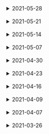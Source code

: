 <details>
<summary>2021-05-28</summary>
<div markdown="2021-05-28">

# 2021-05-28
  ###### [ 탭 네비게이션 ](/NaviApp/app(past)/App_tab.js)

  ###### [ 스택 네비게이션 ](/NaviApp/app(past)/App_stack.js)

  ###### [ 드로어 네비게이션 ](/NaviApp/app(past)/App_drawer.js)
----------------------------
</div>
</details>
<br>

<details>
<summary>2021-05-21</summary>
<div markdown="2021-05-21">

# 2021-05-21
 #### 프로필 카드 컴포넌트 제작2
 - [프로필 내용에 스타일 적용하기](/RN2021/app(past)/ch4/App4-15.js)
    + flex속성을 제외하고는 View에서 사용되는 대부분의 스타일을 Text에서도 사용할 수 있다.
    + 반대로 Text에서 사용하는 스타일을 View에서는 사용할 수는 없다.
 - [font family 지정하기](/RN2021/app(past)/ch4/App4-16(monospaced_font예제).js)
    + css와는 다르게 fontFamily 속성에 여러 개의 폰트를 지정할 수 없다.
    + iOS에서는 monospace	옵션을 사용할 수 없으며, 사용할 경우 오류가 발생한다. “Unrecognized	font family	‘monospace’”
    + 안드로이드에서는 지원하지 않는 폰트가 지정되면 기본 폰트를 사용한다.
    + 기본 폰트 외에 다른 폰트를 사용하려면 Platform 컴포넌트를 이용한다.
 - [기타 폰트 속성](/RN2021/app(past)/ch4/App4-17.js)
    + [ fontSize ] 텍스트의 크기를 조정하며, 기본 크기는 14px이다.
    + [ fontStyle ] normal과 italic 두개의 옵션만 사용이 가능하다.
    + [ fontWeight ] 기본값은 normal또는 400이다.
    + 'normal', 'bold', '100',	'200', '300', '400', '500', '600', '700', '800', '900’
 - [텍스트 장식하기1](/RN2021/app(past)/ch4/App4-18.js)
 - [텍스트 장식하기2](/RN2021/app(past)/ch4/App4-19(text_style예제).js)
    ###### 플랫폼별 지원 스타일
    + iOS와 Andidor: lineHeight, textAlign, textDecorationLine, textShadowColor, textShadowOffset, textShadowRadius
    + Adidrno: textAlignVertical
    + iOS: letterSpacing, textDecorationColor, textDecorationStyle, writingDirection
 - [프로필 카드 만들기 4장 최종](/RN2021/app(past)/ch4/App4-20.js)

 #### [네비게이션(React Navigation 사이트)](https://reactnavigation.org/)
  + 앱의 가장 핵심기능 중 하나이다.
  + 앱을 개발하기 전에 네비게이션과 라우팅 계획을 반드시 수립해야 한다.
  + 대표적으로 네비게이션으로틑 탭 네비게이션, 스택 네비게이션, 드로어 네비게이션이 있다.

  ###### [ 탭 네비게이션 ]
  + 화면의 위나 아래에 탭이 있고, 탭을 터치하면 연결된 페이지로 라우팅 되는 형태이다.
  + 인스타그램, 페이스북, 트위터 등에서 이 방식을 사용하고 있다.

  ###### [ 스택 네비게이션 ]
  + 기존의 화면위에 다른 화면이 스택 구조로 쌓이는 방법으로, 화면 이동 후에는 스택에 있는 이전 화면으로 되돌아가거나 계속해서 다음 화면으로 이동할 수 있다.
  + 실제 구현은 배열로 한다. 배열에 새 컴포넌트를 축라하면 새 화면이 나타나고, 이전으로 돌아가려면 마지막 화면을 스택에서 꺼내면 된다.
  + 네비게이션 라이브러리는 이렇게 스택에 추가하고, 삭제하는 과정을 대신 처리해 준다.

  ###### [ 드로어 네비게이션 ]
  + 화면의 위쪽 혹은 오른쪽에서 나오는 전형적인 사이드 메뉴이다. 메뉴 항목을 선택하면, 드로어가 닫히고 메뉴 화면으로 이동한다.
    + 리액트 네이티브에서는 네비게이션 라이브러리를 지원하지 않는다.
    + 따라서 서드 파티의 네비게이션 라이브러리를 사용해야 한다.
    + React Navigation은 자바스크립트로 구현 되어있으며, React Natived의 개발진이 추천하는 라이브러리이다.
    + 네이티브 방식으로 네비게이션을 구현에 관해 알고싶다면, Wix의 개발자들이 개발하고 관리하는 오픈소스 라이브러리인 React Native Navigation을 참고한다.
----------------------------
</div>
</details>
<br>

<details>
<summary>2021-05-14</summary>
<div markdown="2021-05-14">

# 2021-05-14(prettier 확장프로그램 추가, 공백 2자로 수정)
 #### 프로필 카드 컴포넌트 제작
 - [다양한 border radius 조합 지정하기 (4-9)](/RN2021/app(past)/ch4/App4-9.js)
   + ##### Text컴포넌트의 bounding box가 원과 겹치는 문제의 해결
   + margin 속성을 이용하여 문제 해결이 가능하나 글씨가 가로폭으로 꽉 차는 경우는 적합하지 않다.
   + centeredText 스타일에 backgroundColor를 transparent로 지정해도 이문제의 해결이 가능하다.
 - [프로필 카드 컴포넌트에 테두리 추가하기 (4-10)](/RN2021/app(past)/ch4/App4-10.js)
   + 예제 4-7에서 만든 직사각형을 수정
   + 이미지 사용을 위해 image컴포넌트를 import한다.
 - 컴포넌트의 위치를 margin과 padding으로 지정하기
   1. [margin 속성 이용하기 (4-11)](/RN2021/app(past)/ch4/App4-11(margin예제).js)
      + margin 속성에는 margin, marginTop, marginRight, marginBotton, marginLeft 속성이 있다.
      + 현재는 IOS와 Andorid 스타일에 차이가 없지만 구버전에는 차이가 있다.
   2. [padding 속성 이용하기 (4-12)](/RN2021/app(past)/ch4/App4-12(padding예제).js)
      + padding 속성에는 padding, paddingTop, paddingRight, paddingBotton, paddingLeft 속성이 있다.
      + 컴포넌트와 부모 컴포넌트 사이의 공간을 지정하는 margin과 달리, padding은 컴포넌트의 테두리로부터 자식 엘리먼트에 적용된다.
   3. [position 속성 이용하기 (4-13)](/RN2021/app(past)/ch4/App4-13(position예제).js)
      + 구현은 css와 유사하지만, css만큼 다양한 옵션을 지원하지 않는다.
      + 기본적으로 리액트 네이티브에서 모든 요소는 다른 요소들에 상대적으로 배치된다.
      + position이 absolute로 지정되면, 해당 요소의 위치는 부모요소의 위치를 기준으로 배치된다.
      + position 속성에는 relative(상대값:기본값)과 absolute(절대값)가 있다.
      + css의 static, fixed는 지원하지 않는다.

 - 프로필 카드의 위치 지정하기
   + [예제 4-14는 4-10의 코드를 수정해서 원과 사용자 이미지에 여백을 주고 모든 요소를 중앙으로 정렬했다.](/RN2021/app(past)/ch4/App4-14.js)
      아래의 코드로 수정
      ```
      cardContainer: {
        alignItems: 'center',
        borderColor: 'black',
        borderWidth: 3,
        borderStyle: 'solid',
        borderRadius: 20,
        backgroundColor: profileCardColor,
        width: 300,
        height: 400
      },
      cardImageContainer: {
        alignItems: 'center',
        backgroundColor: 'white',
        borderWidth: 3,
        borderColor: 'black',
        width: 120,
        height: 120,
        borderRadius: 60,
        marginTop: 30,
        paddingTop: 15
      }
      ```
----------------------------
</div>
</details>
<br>


<details>
<summary>2021-05-07</summary>
<div markdown="2021-05-07">

# 2021-05-07
 ##### [참고한 사이트](https://developer.mozilla.org/ko/docs/Web/JavaScript/Reference/Operators/Destructuring_assignment)
 ## 구조 분해 할당
  - 구조 분해 할당 구문은 배열이나 객체의 속성을 해체하여 그 값을 개별 변수에 담을 수 있게 하는 자바스크립트 표현식
  - 객체 및 배열 리터럴 표현식을 사용하면 즉석에서 쉽게 데이터 뭉치를 만들 수 있다.
  ```
  var x = [1, 2, 3, 4, 5];
  ```
  - 구조 분해 할당의 구문은 위와 비슷하지만, 대신 할당문의 좌변에서 사용하여, 원래 변수에서 어떤 값을 분해해 할당할지 정의한다.
  ```
  var x = [1, 2, 3, 4, 5];
  var [y, z] = x;
  console.log(y); // 1
  console.log(z); // 2
  ```
  - 구조 분해 할당은 Perl이나 Python 등 다른 언어가 가지고 있는 기능이다.

### 배열 구조 분해
   #### 기본 변수 할당
   ```
   var foo = ["one", "two", "three"];
   
   var [one, two, three] = foo;
   console.log(one); // "one"
   console.log(two); // "two"
   console.log(three); // "three"
   ```

   #### 선언에서 분리한 할당
   - 변수의 선언이 분리되어도 구조 분해를 통해 값을 할당할 수 있다.
   ```
   var a, b;
   [a, b] = [1, 2];
   console.log(a); // 1
   console.log(b); // 2
   ```

   #### 기본값
   - 변수에 기본값을 할당하면, 분해한 값이 undefined일 때 그 값을 대신 사용한다.
   ```
   var a, b;
   
   [a=5, b=7] = [1];
   console.log(a); // 1
   console.log(b); // 7
   ```

   #### 변수 값 교환하기
   - 하나의 구조 분해 표현식만으로 두 변수의 값을 교환할 수 있다.
   - 구조 분해 할당 없이 두 값을 교환하려면 임시 변수가 필요합니다. (일부 로우 레벨 언어에서는 [XOR 교체 트릭](https://en.wikipedia.org/wiki/XOR_swap_algorithm)을 사용할 수 있다)
   ```
   var a = 1;
   var b = 3;
   
   [a, b] = [b, a];
   console.log(a); // 3
   console.log(b); // 1
   ```

   #### 함수가 반환한 배열 분석
   - 함수는 이전부터 배열을 반환할 수 있었습니다. 구조 분해를 사용하면 반환된 배열에 대한 작업을 더 간결하게 수행할 수 있다.
   - 아래 예제에서 f()는 출력으로 배열 [1, 2]을 반환하는데, 하나의 구조 분해만으로 값을 분석할 수 있다.
   ```
   function f() {
      return [1, 2];
   }
      
   var a, b;
   [a, b] = f();
   console.log(a); // 1
   console.log(b); // 2
   ```

   #### 일부 반환 값 무시하기
   - 다음과 같이 필요하지 않은 반환 값을 무시할 수 있다.
   ```
   function f() {
      return [1, 2, 3];
   }
   
   var [a, , b] = f();
   console.log(a); // 1
   console.log(b); // 3
   ```
   - 반환 값을 모두 무시할 수도 있다.
   ```
   [,,] = f();
   ```

   #### 변수에 배열의 나머지를 할당하기
   - 배열을 구조 분해할 경우, 나머지 구문을 이용해 분해하고 남은 부분을 하나의 변수에 할당할 수 있다.
   ```
   var [a, ...b] = [1, 2, 3];
   console.log(a); // 1
   console.log(b); // [2, 3]
   ```
   - [spread 연산자](/RN2021/app(past)/ch4/styles4-5.js) --> ...baseContainerStyles의 '...'
<br>

### 객체 구조 분해
   #### 새로운 변수 이름으로 할당하기
   - 객체로부터 속성을 해체하여 객체의 원래 속성명과는 다른 이름의 변수에 할당할 수 있다.
   ```
   var o = {p: 42, q: true};
   console.log(o.p)
   var {p: foo, q: bar} = o;
   
   console.log(foo); // 42
   console.log(bar); // true
   ```
   - 아래와 같은 방식은 리액트에서 자주 사용하는 방식이다.
   ```
   var o = {p: 42, q: true};
   var {p, q} = o;
   
   console.log(p)); // 42
   console.log(q); // true
   ```
----------------------------
## View 컴포넌트에 스타일 적용하기
 - View 컴포넌트는 UI의 주요 조립 블록, 스타일의 올바른 사용을 위한 중요 컴포넌트 중 하나
 - View 컴포넌트는 다른 요소를 감싸고 UI코드 블록을 만들수 있어 HTML의 DIV태그와 유사
   1. borderWidth를 이용해 profile 컨테이너에 태두리 만들기
   2. borderRadius를 이용해 테두리의 모서리 둥글게 하기
   3. 컴포넌트 폭의 반 크기인 borderRadius 값을 이용해 원처럼 보이는 테두리 만들기
   4. margin과 padding 속성으로 위치 지정하기

### 배경색 설정하기
 + backgroundColor 속성은 요소의 배경색을 설정하며 이 속성은 아래 표중 하나의 문자열을 사용한다.
 + rgb는 빨간색, 녹색, 파란색을 의미하며 0-255(00-ff, 16진수)까지의 숫자를 이용해서 색상을 지정한다.
 + alpha는 투명도와 유사(0은 투명, 1은 선명 0~1)
 + hls의 색상(hue)는 360도로 구성된 색상환의 1도를 의미한다. 0=red, 120=green, 240=blue 이다.
 + hsl의 채도(saturation)는 색상의 강도이며 회색인 0% 부터 선명한 색상 100%까지 사용가능하다.
 + hls의 명도(lightness, value, brightness)는 명도이며 검은색에 가까운 어두운색인 0% 부터 흰색에 가까운 밝은 색인 100%까지 사용가능하다.

|지원되는 색 형식|예|
|:--------:|:--------:|
|#rgb|#06f|
|#rgba|#06fc|
|#rrggbb|#0066ff|
|#rrggbbaa|#ff00ff00|
|rgb(숫자, 숫자, 숫자)|rgb(0, 127, 255)|
|rgb(숫자, 숫자, 숫자), 알파 값|rgb(0, 127, 255, .5)|
|hsl(색상, 채도, 명도)|hsl(216, 100%, 50%)|
|hsla(색상, 채도, 명도, 알파 값)|hsla(216, 100%, 50%, .5)|
|투명배경|transparent|
|CSS3 지정 색 이름(black, red 등)|dodgerblue|


+ [profile card 컴포넌트를 위한 초기 형태 (4-7)](/RN2021/app(past)/ch4/App4-7.js)
   + profile card 컴포넌트를 위해 초기상태를 지정하였을 뿐 특별하게 해준것은 없다.
----------------------------
</div>
</details>
<br>


<details>
<summary>2021-04-30</summary>
<div markdown="2021-04-30">

# 2021-04-30
 > 마크다운 작성 시작(이전 날짜 추가 완료 - 2021-05-7)
----------------------------
 ## 리액트 네이티브 스타일 적용하고 관리하기
 - 리액트 네이티브는 내장 컴포넌트를 제공, 이들 컴포넌트에는 특정한 스타일을 지원
 - 스타일을 적용하는 방법은 다음과 같다.
    1. [인라인 스타일 (4-1)](/RN2021/app(past)/ch4/App4-1.js)
    2. [스타일시트에 정의된 스타일 참조 (4-2)](/RN2021/app(past)/ch4/App4-2.js)
    3. [스타일 파일을 분리 (4-3)](/RN2021/app(past)/ch4/App4-3.js)
 - 스타일시트에서는 스타일객체를 생성해서 각 스타일을 개별적으로 참조한다.
 - render 메서드에서 스타일을 분리하는 것이 가독성이 좋으며, 재활용에도 용의하다.
 - 중복된 프로퍼티가 있을 때는 마지막으로 전달된 스타일이 이전 스타일을 재정의 한다.

 + [외부 스타일시트 가져오기(4-4)](/RN2021/app(past)/ch4/App4-4.js)
    + 내부 컴포넌트인 StyleSheet 컴포넌트를 import한다.
    + 각각의 style은 상수로 저장한다.
    + 상수 하나하나를 css의 class로 생각하면 된다.
    + 일반 컴포넌트와 마찬가지로 외부에서 사용할 수 있도록 export해 준다.
    + [stylesheet name].js로 저장한다.

 + [컴포넌트 파일에서 사용하게 외부로 분리한 스타일(4-5)](/RN2021/app(past)/ch4/styles4-5.js)
    + 위의 분리된 [stylesheet name].js를 사용할 수 있도록 import한다.
    + 사용할 때는 다음과 같이 사용한다.
    ```
    <View style={styles.container}>
    <TouchableHighlight style={buttons.primary} />
    ```

 + [밝은색과 어두운색 테마를 바꾸는 토클버튼 앱(4-6)](/RN2021/app(past)/ch4/App4-6.js)
    + 다음 그림과 같이 화면 중앙에 버튼이 위치한다.
    + 처음 배경색은 white이며, 버튼의 이름도 white이다.
    + 버튼을 클릭(터치)하면, 배경색이 black으로 변하면서 버튼의 이름도 black로 바뀐다.
    + 버튼을 누를 때 마다 위의 동작을 반복한다.
----------------------------
</div>
</details>
<br>


<details>
<summary>2021-04-23</summary>
<div markdown="2021-04-23">

# 2021-04-23
 > [중간고사](/RN2021/app(middle_test))
----------------------------
</div>
</details>
<br>


<details>
<summary>2021-04-16</summary>
<div markdown="2021-04-16">

# 2021-04-16
 > TODO 앱 개발

 #### [Todo 컴포넌트 만들기](/RN2021/app(past)/ch3/Todo3-14.js)

 #### [TodoList 컴포넌트 만들기](/RN2021/app(past)/ch3/TodoList3-15.js)

 #### [TodoList 컴포넌트 가져오기](/RN2021/app(past)/ch3/App3-16.js)

 #### [toggleComplete와 deleteTodo 메소드 추가하기](/RN2021/app(past)/ch3/App3-17.js)

 #### [TodoButton.js 파일 작성하기](/RN2021/app(past)/ch3/TodoButton3-18.js)

 #### [toggleComplete와 deleteTodo를 TodoList에 props로 전달하기](/RN2021/app(past)/ch3/App3-19.js)

 #### [toggleComplete와 deleteTodo를 Todo에 props로 전달하기](/RN2021/app(past)/ch3/TodoList3-20.js)

 #### [Todo.js를 갱신해 TodoButton과 기능을 적용하기](/RN2021/app(past)/ch3/Todo3-21.js)

 #### [setType 메소드 추가하기](/RN2021/app(past)/ch3/App3-22.js)

 #### [TabBar 컴포넌트 만들기](/RN2021/app(past)/ch3/TabBar3-23.js)

 #### [TabBarItem 컴포넌트 만들기](/RN2021/app(past)/ch3/TabBarItem3-24.js)

 #### [TabBar 컴포넌트 구현하기](/RN2021/app(past)/ch3/App3-25.js)

 #### [TodoList 컴포넌트 갱신하기](/RN2021/app(past)/ch3/TodoList3-26.js)
----------------------------
</div>
</details>
<br>


<details>
<summary>2021-04-09</summary>
<div markdown="2021-04-09">

# 2021-04-09
 > TODO 앱 개발

 #### [App.js 코드 작성](/RN2021/app(past)/ch3/App3-3.js)

 #### [초기 state의 설정](/RN2021/app(past)/ch3/App-4.js)

 #### [Heading 컴포넌트 만들기](/RN2021/app(past)/ch3/App3-5.js)

 #### [Heading컴포넌트를 App으로 가져와 사용하기](/RN2021/app(past)/ch3/App3-6.js)

 #### [TextInput 컴포넌트 만들기(Input.js)](/RN2021/app(past)/ch3/App3-7.js)

 #### [inputChange 메서드 작성하기](/RN2021/app(past)/ch3/App3-8.js)

 #### [inputChange와 inputValue를 TextInput에 추가하기](/RN2021/app(past)/ch3/App-9.js)

 #### [submitTodo 메서드 추가하기](/RN2021/app(past)/ch3/App3-10.js)

 #### [todoIndex 변수 생성하기](/RN2021/app(past)/ch3/App3-11.js)

 #### [Button 컴포넌트 만들기](/RN2021/app(past)/ch3/Button3-12.js)

 #### [Button 컴포넌트 가져오기](/RN2021/app(past)/ch3/App3-13.js)
----------------------------
</div>
</details>
<br>


<details>
<summary>2021-04-07</summary>
<div markdown="2021-04-07">

# 2021-04-07
 > react-native2

 #### 리액트 컴포넌트 스펙
 + 컴포넌트를 만들 때 몇가지 스펙과 생명주기를 연결해서,	컴포넌트가 수행하는 동작을 제어할 수 있다.
 + 컴포넌트의 스펙은 기본적으로 컴포넌트의 생명주기 동안 일어나는 여러 상황에 대해 컴포넌트가 대응하는 방식을 제공한다.
 + 컴포넌트 스펙에는 다음과 같은 것이 있다.
  + render 메서드
  + constructor 메서드
  + statics 객체(클래스에서 사용할 수 있는 메서드를 정의할 때 사용)

 #### render메서드로 UI 만들기
 ###### render메서드?
  + 컴포넌트가 생성될 때 필수적으로 필요한 유일한 메서드이다.
  + 하나의 자식 요소나 null 혹은 false만을 반환한다.
  + 자식요소는 View나 Text처럼 이미 선언된 컴포넌트이거나, 개발자가 만들어 파일로부터 가져온 사용자 정의 컴포넌트 이다.
  + 괄호가 있거나 없는 채로 render메서드를 사용할 수 있다. 단, 괄호가 없을 때는 return과 같은 중에 줄 바꿈 없이 작성한다.
  + 다른 곳에서 정의한 컴포넌트를 반환할 수도 있다.
  + 조건문을 확인하고, 로직을 수행하고, 값에 따라 다른 컴포넌트를 반환할 수 있다.

 #### 속성 초기화와 생성자 사용하기
 + state는 생성자에서 만들 거나, 속성초기화를 사용해서 만들 수도 있다.
 + 속성초기화는 자바스크립트 ES7스팩이지만 리액트 네이티브에서 바로 사용 가능하다.
 ```
 class MyComponent extends React.Component {
   state = {
     someNumber: 1,
     someBoolean: false
   }
 }
 ```
 + 생성자에서 다른 속성들도 this.[property]의 형식으로 설정할 수 있다.
 ```
 constructor(){
   super()
   this.state = {
     someOtherNumber: 19,
     someOtherBoolean: true
   }
   this.name = 'Hello World'
   this.type = 'class'
   this.loaded = false
 }
 ```
 + 리액트 클래스는 다른 클래스를 확장해서 만들기 때문에 생성자를 이용할 때에는 반드시 super 키워드를 this키워드 전에 사용해야만 한다.
 + 생성자 안에 있는 특정 속성에 접근해야 한다면 생성자와 super호출 시에 인수(파라미터)로 전달해야 한다.
 + props를 이용해서 state를 지정하는 것은 좋은 방법이 아니다.

 #### 리액트 생명주기 메서드
 + 다양한 메서드들이 컴포넌트 생명주기 동안 특정 시점에 실행되는데 이를 생명주기 메서드라고 한다.
 + 예를 들어, 컴포넌트가 가져온 데이터를 이용해서 렌더링할 준비가 되었는지 확인하고 싶을 때는
   componentDidMount를 통해서 컴포넌트가 마운트 되었을 때 한번만 API를 호출하도록 작성할 수 있다.
 + 생명주기는 생성(Mount), 갱신, 파기(Unmount)의 세가지로 나뉜다.

 ###### static getDerivedStateFronProps 메서드
 + static클래스 메서드로 컴포넌트가 생성될 때와 컴포넌트가 새 props를 전달받을 때 모두 호출된다.
 + 새로운 props와 가장 최근의 state를 인수로 전달 받아서 하나의 객체를 반환한다.
 + 객체의 데이터는 컴포넌트의 state로 갱신된다.
 ```
 static getDerivedStateFromProps(nextProps, nextState) {
   if (nextProps.user.authenticated) {
     return {
       userLoggedIn: true
     }
   }
   return null
 }
 ```

 ###### componentDidMount 메서드
 + 프컴포넌트가 로딩되고 나서 바로 한 번만 호출된다.
 + Ajax 호출로 가져온 데이터를 처리하거나(Asynchromous JavaScript	and	XML),	
 + 지정된 실행 후에 실행되는 setTimeout을 처리하거나,
 + 다른 자바스크립트 프레임워크들과 통합하기에 적절한 위치이다.
 ```
 componentDidMount() {
   #simulate ajax call
   setTimeout(() => {
     this.setState({
       loading: false,
       data: {
         name: 'Nader Dabit',
         age: 35
       }
     })
   }, 2000)
 }
 ```

 ###### shouldComponentUpdate 메서드
 + Boolean을 반환하며, 컴포넌트의 랜더링 할 것인지를 결정할 수 있다.
 ```
 shouldComponentUpdate(nextProps, nextState) {
   if(nextProps.name !== this.props.name) {
     return true
   }
   return false
 }
 ```

 ###### componentWillUpdate 메서드
 + 컴포넌트가 갱신되면서 재 랜더링된 후에 바로 호출된다.
 + 이전 state와 props를 인수로 갖는다.
 ```
 componentWillUpdate(prevProps, prevState) {
   if(prevState.showToggled === this.state.showToggled) {
     this.setState({
       showToggled: !showToggled
     })
   }
 }
 ```

 ###### componentWillUnmount 메서드
 + 앱에서 컴포넌트가 파기되기 전에 호출된다.
 + 설정된 값을 정리하고, 리스너를 삭제하고, 타이머를 제거하도록 지정할 수 있다.
 ```
 componentWillUnmount() {
   clearTimeout(this._timeout);
 }
 ```
----------------------------
</div>
</details>
<br>


<details>
<summary>2021-03-26</summary>
<div markdown="2021-03-26">

# 2021-03-26
 > react-native

 ####  state를 사용해 컴포넌트 데이터 다루기
 + 데이터를 만들고 다루는 방식 중 하나로 state가 있다.
 + state는 컴포넌트가 생성될 때 선언된다.
 + state는 단순한 구조의 자바스크립트 객체일 뿐이다.
 + setState함수 호출을 통해 컴포넌트 내에서 갱신할 수 있다.
 + 데이터를 다루는 또 다른 방식으로는 props가 있다.
 + 컴포넌트가 생성될 때 매개 변수로 props가 전달된다.
 + state와는 다르게 props는 컴포넌트 내에서 갱신되지 않는다.

 #### 컴포넌트의 상태 제대로 조작하기
 + state는 컴포넌트가 다루는 값들의 집합체이다.
 + 컴포넌트가 setState 함수를 이용해서 state를 변경하게 되면, 리액트는 컴포넌트를 다시 랜더링하게 된다.
 + 만일 자식 컴포넌트가 부모 컴포넌트의 state를 props로 받아서 사용하게 되면, 부모 컴포넌트의 state가 변경될 때 자식 컴포넌트 역시 모두 다시 렌더링된다.
 + 컴포넌트의 state는 컴포넌트로 하여금 동적이면서, 인터렉티브하게 해준다.
 + state는 변경 가능하고, props는 변경 불가능 하다.

 - 초기 state 지정하기
 + 컴포넌트가 생성될 때 생성자 혹은 속성 초기화를 이용해서 초기화한다.
 + 초기화된 state는 컴포넌트 내에서 this.state.를 통해서 사용할 수 있다.
 * React를 학습하면서 stateful component를 class형 compment라고 했으나, 실제로는 함수형 component에서도 사용된다.
   class형 컴포넌트의 경우는 생성자에 선언한다.
   page68 예제2.1과 page69의 예제2.2를 참고한다.
   ```
   state = {
     year: 2016,
     name: 'Nader Dabit',
     colors: ['blue']
   }
   ```
   ```
   <Text>My name is: { this.state.name }</Text>
   ```

 #### state 갱신하기
 + state는 this.setState() 함수의 호출을 통해서 갱신된다.
 + page69의 예제2.3에서는 onPress라는 터치 핸들러인 새로운 메서드를 사용하고 있다.
 + 이 메서드는 tapping이 가능한 몇 가지 리액트 네이티브 컴포넌트에서 호출할 수 있다.
 + 예제에서는 텍스트를 누르면 updateYeat메서드가 호출되고, setState로 state를 갱신한다.
 ```
 updateYear() {
   this.setState({
     year: 2017
   })
 }
 ```
 + 이 경우는 state가 갱신되지만, page71의 예제는 갱신되지 않는다.
 + 그 이유는 setState메서드가 호출되지 않았기 때문이다.
 ```
 updateYear() {
   this.state.year = 2017
 }
 ```
 + 결론적으로 state를 갱신하려면 반드시 setState()메소드를 이용하라는 것이다.

 #### props를 사용해 컴포넌트 데이터 다루기
 + props(properties)는 부모 컴포넌트로 부터 전달된 속성값이거나, 컴포넌트가 상속받은 값이다.
 + 컴포넌트가 선언될 때는 고정된 값이나 동적인 값일 수 있지만, 상속되고 나면 props는 변경이 불가능 하다.
 + props와 state	간의 대표적인 차이점과 유사점은 다음과 같다.

|props|state|
|:--------:|:--------:|
|외부 데이터|내부 데이터|
|변경 불가능|변경 가능|
|부모로부터 상속|컴포넌트에서 성성|
|부모 컴포넌트가 변경|컴포넌트에서만 갱신|
|props로 전달 받을 수 있음|props로 전달 받을 수 있음|
|컴포넌트 내부에서 변경 불가능|컴포넌트 내부에서 변경 가능|

 #### 정적 props
 + MyComponent에서 Line4의 <BookDisplay book=“React	Native in Action” />를 생성하면서 book이라는 props를 전달한다.
 + props로 전달 받은 값은 자식 컴포넌트인 BookDisplay에서 this.props로 사용할수있다.
 + 예제2.7처럼 중괄호와 문자열 값을 사용하여, 변수를 다룰 때처럼 리터럴을 전달할 수도 있다.
 ```
 <BookDisplay book={"React Native in Action"} />
 ```

 #### 동적 props
 + 이 예제는 동적 props를 컴포넌트에 전달하는 예이다.
 + render메서드에서 return 구문 앞에서 변수 book을 선언하고 props로 전달한다.
 + 즉, 동적 props는 외부에서 변경하는 속성이다.
 + Line3의 let변수를 통해 변환하면 된다.
 ```
 let book = 'React Native in Action'
 ```
 + 이 것을 이해 하려면 변수의 종류와 특징을 알아야 할 것이다.
  + var : 변수 재 선언 가능
  + let : 변수 재 선언 불가능 / 변수 재 할당 가능
  + const : 변수 재 선언, 재 할당 불가능

 + 예제2.9는 state를 사용한 동적props를 컴포넌트에 전달하는 예이다.
 + Line5에서 state가 변하면, line10의 props가 바뀌고, 이 props가 BookDisplay컴포넌트에 상속된다.
 + 예제2.9를 실제 코드에 적용하여, 동적props를 동작 시키는데 필요한 요소를 살펴 보면 다음과 같다.

 1. state에 변수선언
 ```
 this.state = {
   book: 'React Native in Action'
 }
 ```
 2. state에 변수를 갱신하는 setState를 작성
 ```
 updateBook() {
   this.setState({
     book: 'Express in Action'
     })
 }
 ```
 3. 메서드와 state를 props로 자식 컴포넌트에 전달.
 ```
 <BookDisplay updateBook={ () => this.updateBook() } book={ this.state.book } />
 ```
 4. 메서드를 자식 컴포넌트에 있는 터치 핸들러에 연결.
 ```
 <Text onPress={ this.props.updateBook }>
 ```
 5. [이를 적용한 완성된 코드는 예제2.10과 같다.](/RN2021/app(past)/ch2/App2-10.js)

 #### state가 없는 컴포넌트에서의 props
 + 재사용해야 하는 컴포넌트를 만들 때 유용하다.
 + [예제2.12는 stateless 컴포넌트를 사용해서, props에 접근하려는 첫 번째 인수로 props를 전달한다.](/RN2021/app(past)/ch2/App2-12.js)
 ```
 const BookDisplay = (props) => {
 ```
 + [예제2.13은 메서드의 인수에서 props를 구조 분해 할당해서 이용할 수 있다.](/RN2021/app(past)/ch2/App2-13.js)
 ```
 const BookDisplay = ({ updateBook, book }) => {
 ```

 #### 배열과 개체를 props로 전달하기
 + 다른 데이터 타입에서도 props의 처리는 동일하게 작동한다.
 + [예제2.14는 배열 props를 전달하여 map()함수로 분리하는 예를 보여주고 있다.](/RN2021/app(past)/ch2/App2-14.js)
 ```
 <BookDisplay leapYear={ this.state.leapYear } info={ this.state.info } topics={['React', 'React Native', 'JavaScript']} />
 ```
 ```
 topics = topics.map((topic, i) => {
   return <Text>{ topic }</Text>
 })
 ```
----------------------------
</div>
</details>